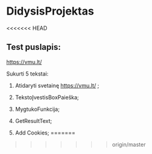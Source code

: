 # DidysisProjektas
<<<<<<< HEAD

## Test puslapis:
https://vmu.lt/

Sukurti 5 tekstai:

1. Atidaryti svetainę https://vmu.lt/ ;

2. TekstoĮvestisBoxPaieška;

3. MygtukoFunkcija;

4. GetResultText;

5. Add Cookies;
=======
>>>>>>> origin/master
